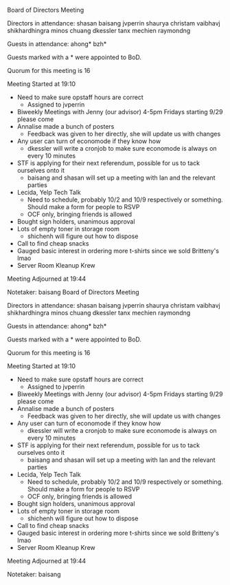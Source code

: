 Board of Directors Meeting

Directors in attendance:
shasan
baisang
jvperrin
shaurya
christam
vaibhavj
shikhardhingra
minos
chuang
dkessler
tanx
mechien
raymondng

Guests in attendance:
ahong*
bzh*

Guests marked with a * were appointed to BoD.

Quorum for this meeting is 16

Meeting Started at 19:10

- Need to make sure opstaff hours are correct
  - Assigned to jvperrin
- Biweekly Meetings with Jenny (our advisor) 4-5pm Fridays starting 9/29 please come
- Annalise made a bunch of posters
  - Feedback was given to her directly, she will update us with changes
- Any user can turn of economode if they know how
  - dkessler will write a cronjob to make sure economode is always on every 10 minutes
- STF is applying for their next referendum, possible for us to tack ourselves onto it
  - baisang and shasan will set up a meeting with Ian and the relevant parties
- Lecida, Yelp Tech Talk
  - Need to schedule, probably 10/2 and 10/9 respectively or something. Should make a form for people to RSVP
  - OCF only, bringing friends is allowed
- Bought sign holders, unanimous approval
- Lots of empty toner in storage room
  - shichenh will figure out how to dispose
- Call to find cheap snacks
- Gauged basic interest in ordering more t-shirts since we sold Britteny's lmao
- Server Room Kleanup Krew

Meeting Adjourned at 19:44

Notetaker: baisang
Board of Directors Meeting

Directors in attendance:
shasan
baisang
jvperrin
shaurya
christam
vaibhavj
shikhardhingra
minos
chuang
dkessler
tanx
mechien
raymondng

Guests in attendance:
ahong*
bzh*

Guests marked with a * were appointed to BoD.

Quorum for this meeting is 16

Meeting Started at 19:10

- Need to make sure opstaff hours are correct
  - Assigned to jvperrin
- Biweekly Meetings with Jenny (our advisor) 4-5pm Fridays starting 9/29 please come
- Annalise made a bunch of posters
  - Feedback was given to her directly, she will update us with changes
- Any user can turn of economode if they know how
  - dkessler will write a cronjob to make sure economode is always on every 10 minutes
- STF is applying for their next referendum, possible for us to tack ourselves onto it
  - baisang and shasan will set up a meeting with Ian and the relevant parties
- Lecida, Yelp Tech Talk
  - Need to schedule, probably 10/2 and 10/9 respectively or something. Should make a form for people to RSVP
  - OCF only, bringing friends is allowed
- Bought sign holders, unanimous approval
- Lots of empty toner in storage room
  - shichenh will figure out how to dispose
- Call to find cheap snacks
- Gauged basic interest in ordering more t-shirts since we sold Britteny's lmao
- Server Room Kleanup Krew

Meeting Adjourned at 19:44

Notetaker: baisang
